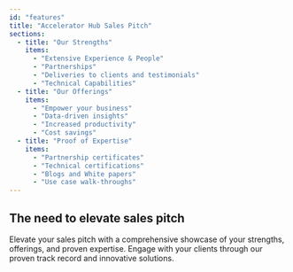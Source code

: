 ```yaml
---
id: "features"
title: "Accelerator Hub Sales Pitch"
sections:
  - title: "Our Strengths"
    items:
      - "Extensive Experience & People"
      - "Partnerships"
      - "Deliveries to clients and testimonials"
      - "Technical Capabilities"
  - title: "Our Offerings"
    items:
      - "Empower your business"
      - "Data-driven insights"
      - "Increased productivity"
      - "Cost savings"
  - title: "Proof of Expertise"
    items:
      - "Partnership certificates"
      - "Technical certifications"
      - "Blogs and White papers"
      - "Use case walk-throughs"
---
```


## The need to elevate sales pitch

Elevate your sales pitch with a comprehensive showcase of your strengths, offerings, and proven expertise. Engage with your clients through our proven track record and innovative solutions.
